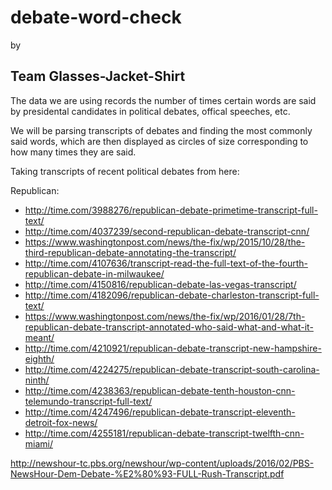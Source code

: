 # debate-word-check
by
## Team Glasses-Jacket-Shirt
The data we are using records the number of times certain words are said by presidental candidates in political debates, offical speeches, etc.

We will be parsing transcripts of debates and finding the most commonly said words, which are then displayed as circles of size corresponding to how many times they are said. 

Taking transcripts of recent political debates from here:

Republican:
* http://time.com/3988276/republican-debate-primetime-transcript-full-text/
* http://time.com/4037239/second-republican-debate-transcript-cnn/
* https://www.washingtonpost.com/news/the-fix/wp/2015/10/28/the-third-republican-debate-annotating-the-transcript/
* http://time.com/4107636/transcript-read-the-full-text-of-the-fourth-republican-debate-in-milwaukee/
* http://time.com/4150816/republican-debate-las-vegas-transcript/
* http://time.com/4182096/republican-debate-charleston-transcript-full-text/
* https://www.washingtonpost.com/news/the-fix/wp/2016/01/28/7th-republican-debate-transcript-annotated-who-said-what-and-what-it-meant/
* http://time.com/4210921/republican-debate-transcript-new-hampshire-eighth/
* http://time.com/4224275/republican-debate-transcript-south-carolina-ninth/
* http://time.com/4238363/republican-debate-tenth-houston-cnn-telemundo-transcript-full-text/
* http://time.com/4247496/republican-debate-transcript-eleventh-detroit-fox-news/
* http://time.com/4255181/republican-debate-transcript-twelfth-cnn-miami/

http://newshour-tc.pbs.org/newshour/wp-content/uploads/2016/02/PBS-NewsHour-Dem-Debate-%E2%80%93-FULL-Rush-Transcript.pdf

